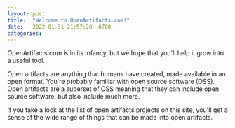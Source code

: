 ```yaml
---
layout: post
title:  "Welcome to OpenArtifacts.com!"
date:   2022-01-31 21:57:28 -0700
categories: 
---
```


OpenArtifacts.com is in its infancy, but we hope that you'll help it grow into a useful tool. 

Open artifacts are anything that humans have created, made available in an open format. You're probably familiar with open source software (OSS). Open artifacts are a superset of OSS meaning that they can include open source software, but also include much more.

If you take a look at the list of open artifacts projects on this site, you'll get a sense of the wide range of things that can be made into open artifacts.


